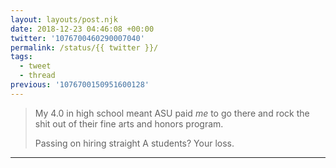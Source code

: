 ```yaml
---
layout: layouts/post.njk
date: 2018-12-23 04:46:08 +00:00
twitter: '1076700460290007040'
permalink: /status/{{ twitter }}/
tags: 
  - tweet
  - thread
previous: '1076700150951600128'
---
```


> My 4.0 in high school meant ASU paid *me* to go there and rock the shit out of their fine arts and honors program.
> 
> Passing on hiring straight A students? Your loss.

---

